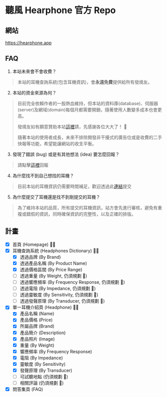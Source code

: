# 聽風 Hearphone 官方 Repo

## 網站
https://hearphone.app

## FAQ

1. 本站未來會不會收費？
  > 本站的耳機查詢系統(包含耳機資訊)，會**永遠免費**提供給所有發燒友。
2. 本站的資金來源為何？
  > 目前完全依賴作者的一股熱血維持，但本站的資料庫(database)、伺服器(server)及網域(domain)每個月都需要開銷，隨著使用人數變多成本也會更高。
  > 
  > 發燒友如有願意贊助本站[這裡](https://hearphone.app/donate)請，先感謝各位大大了！ 🙏
  > 
  > 隨著本站的使用者成長，未來不排除開發非干擾式的廣告位或是收費的二手快報等功能，希望能讓網站的收支平衡。
3. 發現了錯誤 (bug) 或是有其他想法 (idea) 要怎麼回報？
  > 請點擊[這裡](https://github.com/Jerry-Hong/hearphone.public/issues/new/choose)回報
4. 為什麼找不到自己想找的耳機？
  > 目前本站的耳機資訊仍需要時間補足，歡迎透過此[連結](https://github.com/Jerry-Hong/hearphone.public/issues/new?assignees=Jerry-Hong&labels=%E6%8F%90%E4%BA%A4%E8%80%B3%E6%A9%9F&template=----.md&title=Sennheiser+-+HD+800+S)提交
5. 為什麼提交了耳機還是找不到剛提交的耳機？
  > 為了維持本站的品質，所有提交的耳機資訊，站方會先進行審核，避免有重複或錯假的資訊，同時確保資訊的完整性，以及正確的排版。

## 計畫
 
- [x] 首頁 (Homepage) 🧑‍💻
- [x] 耳機查詢系統 (Headphones Dictionary) 🧑‍💻
  - [x] 透過品牌 (By Brand)
  - [x] 透過產品名稱 (By Product Name)
  - [x] 透過價格區間 (By Price Range)
  - [ ] 透過重量 (By Weight, 仍須規劃 🔖)
  - [ ] 透過響應頻率 (By Frequency Response, 仍須規劃 🔖)
  - [ ] 透過電阻 (By Impedance, 仍須規劃 🔖)
  - [ ] 透過靈敏度 (By Sensitivity, 仍須規劃 🔖)
  - [ ] 透過發聲原理 (By Transducer, 仍須規劃 🔖)
- [x] 單一耳機介紹頁 (Headphone) 🧑‍💻
  - [x] 產品名稱 (Name)
  - [x] 產品價格 (Price)
  - [x] 所屬品牌 (Brand)
  - [x] 產品簡介 (Description)
  - [x] 產品照片 (Image)
  - [x] 重量 (By Weight)
  - [x] 響應頻率 (By Frequency Response)
  - [x] 電阻 (By Impedance)
  - [x] 靈敏度 (By Sensitivity)
  - [x] 發聲原理 (By Transducer)
  - [ ] 可試聽地點 (仍須規劃 🔖)
  - [ ] 相關評論 (仍須規劃 🔖)
- [x] 問答集頁 (FAQ)
